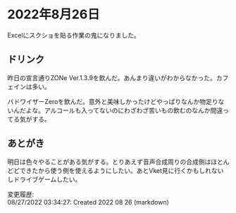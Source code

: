 # 2022年8月26日

Excelにスクショを貼る作業の鬼になりました。

## ドリンク

昨日の宣言通りZONe Ver.1.3.9を飲んだ。あんまり違いがわからなかった。カフェインは多い。

バドワイザーZeroを飲んだ。意外と美味しかったけどやっぱりなんか物足りないんだよな。アルコールも入ってないのにわざわざ苦いもの飲むのなんか間違ってる気がする。

## あとがき

明日は色々やることがある気がする。とりあえず音声合成周りの合成側はほとんどどできたから使う側を使えるようにしたい。あとVket見に行くかもしれないしドライブゲームしたい。

変更履歴:  
08/27/2022 03:34:27: Created 2022 08 26 (markdown)  
